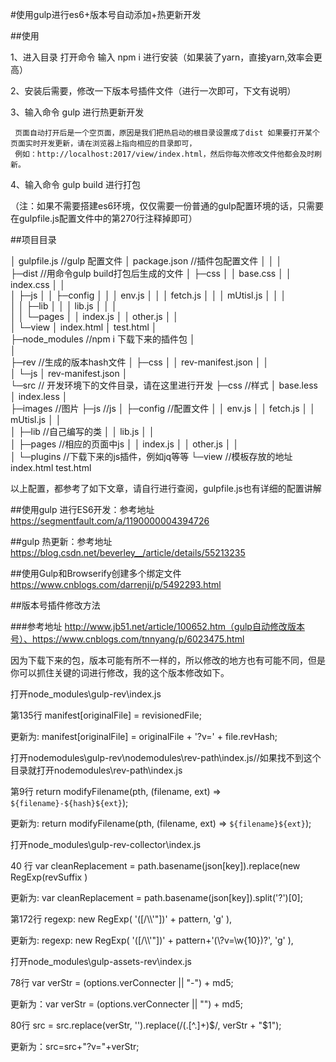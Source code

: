 #使用gulp进行es6+版本号自动添加+热更新开发

##使用


1、进入目录 打开命令  输入 npm i 进行安装（如果装了yarn，直接yarn,效率会更高）

2、安装后需要，修改一下版本号插件文件（进行一次即可，下文有说明）

3、输入命令 gulp 进行热更新开发

     页面自动打开后是一个空页面，原因是我们把热启动的根目录设置成了dist 如果要打开某个页面实时开发更新，请在浏览器上指向相应的目录即可，
     例如：http://localhost:2017/view/index.html，然后你每次修改文件他都会及时刷新。


4、输入命令 gulp build 进行打包


（注：如果不需要搭建es6环境，仅仅需要一份普通的gulp配置环境的话，只需要在gulpfile.js配置文件中的第270行注释掉即可）


##项目目录

│  gulpfile.js //gulp 配置文件
│  package.json //插件包配置文件
│ 
│
│  
├─dist //用命令gulp build打包后生成的文件
│  ├─css
│  │      base.css
│  │      index.css
│  │      
│  ├─js
│  │  ├─config
│  │  │      env.js
│  │  │      fetch.js
│  │  │      mUtisl.js
│  │  │      
│  │  ├─lib
│  │  │      lib.js
│  │  │      
│  │  └─pages
│  │          index.js
│  │          other.js
│  │          
│  └─view
│          index.html
│          test.html
│          
├─node_modules  //npm i  下载下来的插件包
│  
│          
├─rev  //生成的版本hash文件
│  ├─css
│  │      rev-manifest.json
│  │      
│  └─js
│          rev-manifest.json
│          
└─src // 开发环境下的文件目录，请在这里进行开发
    ├─css   //样式
    │      base.less
    │      index.less
    │      
    ├─images //图片
    ├─js   //js
    │  ├─config  //配置文件
    │  │      env.js
    │  │      fetch.js
    │  │      mUtisl.js
    │  │      
    │  ├─lib  //自己编写的类
    │  │      lib.js
    │  │      
    │  ├─pages //相应的页面中js
    │  │      index.js
    │  │      other.js
    │  │      
    │  └─plugins //下载下来的js插件，例如jq等等
    └─view  //模板存放的地址
            index.html
            test.html


以上配置，都参考了如下文章，请自行进行查阅，gulpfile.js也有详细的配置讲解

##使用gulp 进行ES6开发：参考地址
https://segmentfault.com/a/1190000004394726

##gulp 热更新：参考地址
https://blog.csdn.net/beverley__/article/details/55213235

##使用Gulp和Browserify创建多个绑定文件
https://www.cnblogs.com/darrenji/p/5492293.html


##版本号插件修改方法

###参考地址 http://www.jb51.net/article/100652.htm（gulp自动修改版本号）、https://www.cnblogs.com/tnnyang/p/6023475.html

因为下载下来的包，版本可能有所不一样的，所以修改的地方也有可能不同，但是你可以抓住关键的词进行修改，我的这个版本修改如下。

打开node_modules\gulp-rev\index.js


第135行 manifest[originalFile] = revisionedFile;


更新为: manifest[originalFile] = originalFile + '?v=' + file.revHash;






打开nodemodules\gulp-rev\nodemodules\rev-path\index.js//如果找不到这个目录就打开nodemodules\rev-path\index.js


第9行 return modifyFilename(pth, (filename, ext) => `${filename}-${hash}${ext}`);


更新为: return modifyFilename(pth, (filename, ext) => `${filename}${ext}`);







打开node_modules\gulp-rev-collector\index.js


40 行 var cleanReplacement =  path.basename(json[key]).replace(new RegExp(revSuffix )


更新为: var cleanReplacement =  path.basename(json[key]).split('?')[0];



第172行 regexp: new RegExp( '([\/\\\\\'"])' + pattern, 'g' ),


更新为: regexp: new RegExp( '([\/\\\\\'"])' + pattern+'(\\?v=\\w{10})?', 'g' ),






打开node_modules\gulp-assets-rev\index.js


78行 var verStr = (options.verConnecter || "-") + md5;


更新为：var verStr = (options.verConnecter || "") + md5;


80行 src = src.replace(verStr, '').replace(/(\.[^\.]+)$/, verStr + "$1");


更新为：src=src+"?v="+verStr;


